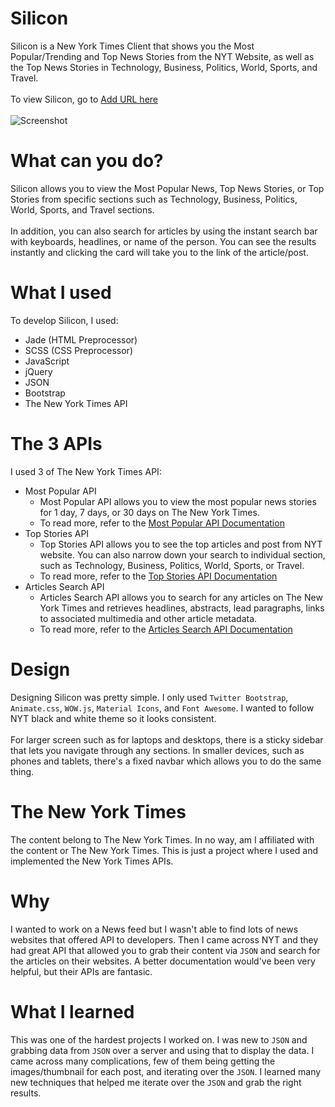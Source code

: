 # Silicon
Silicon is a New York Times Client that shows you the Most Popular/Trending and Top News Stories from the NYT Website, as well as the Top News Stories in Technology, Business, Politics, World, Sports, and Travel.
<br><br>
To view Silicon, go to [Add URL here](http://github.com/narulakeshav/silicon)
<br><br>
![Screenshot](https://i.imgur.com/RFj8fS1.png)

# What can you do?
Silicon allows you to view the Most Popular News, Top News Stories, or Top Stories from specific sections such as Technology, Business, Politics, World, Sports, and Travel sections.
<br><br>
In addition, you can also search for articles by using the instant search bar with keyboards, headlines, or name of the person. You can see the results instantly and clicking the card will take you to the link of the article/post.

# What I used
To develop Silicon, I used:

* Jade (HTML Preprocessor)
* SCSS (CSS Preprocessor)
* JavaScript
* jQuery
* JSON
* Bootstrap
* The New York Times API

# The 3 APIs
I used 3 of The New York Times API:

* Most Popular API
    * Most Popular API allows you to view the most popular news stories for 1 day, 7 days, or 30 days on The New York Times.
    * To read more, refer to the [Most Popular API Documentation](http://developer.nytimes.com/docs/most_popular_api/) 
* Top Stories API
    * Top Stories API allows you to see the top articles and post from NYT website. You can also narrow down your search to individual section, such as Technology, Business, Politics, World, Sports, or Travel.
    * To read more, refer to the [Top Stories API Documentation](http://developer.nytimes.com/docs/top_stories_api/)
* Articles Search API
    * Articles Search API allows you to search for any articles on The New York Times and retrieves headlines, abstracts, lead paragraphs, links to associated multimedia and other article metadata. 
    * To read more, refer to the [Articles Search API Documentation](http://developer.nytimes.com/docs/read/article_search_api_v2)

# Design
Designing Silicon was pretty simple. I only used `Twitter Bootstrap`, `Animate.css`, `WOW.js`, `Material Icons`, and `Font Awesome`. I wanted to follow NYT black and white theme so it looks consistent. 
<br><br>
For larger screen such as for laptops and desktops, there is a sticky sidebar that lets you navigate through any sections. In smaller devices, such as phones and tablets, there's a fixed navbar which allows you to do the same thing.

# The New York Times
The content belong to The New York Times. In no way, am I affiliated with the content or The New York Times. This is just a project where I used and implemented the New York Times APIs.

# Why
I wanted to work on a News feed but I wasn't able to find lots of news websites that offered API to developers. Then I came across NYT and they had great API that allowed you to grab their content via `JSON` and search for the articles on their websites. A better documentation would've been very helpful, but their APIs are fantasic.

# What I learned
This was one of the hardest projects I worked on. I was new to `JSON` and grabbing data from `JSON` over a server and using that to display the data. I came across many complications, few of them being getting the images/thumbnail for each post, and iterating over the `JSON`. I learned many new techniques that helped me iterate over the `JSON` and grab the right results. 